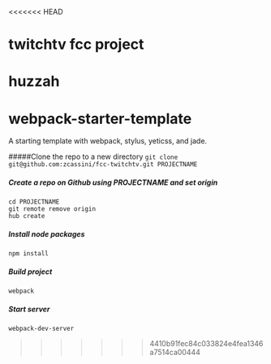 <<<<<<< HEAD
# twitchtv fcc project
huzzah
=======
# webpack-starter-template
A starting template with webpack, stylus, yeticss, and jade.

#####Clone the repo to a new directory
`git clone git@github.com:zcassini/fcc-twitchtv.git PROJECTNAME`

##### Create a repo on Github using PROJECTNAME and set origin
```
cd PROJECTNAME
git remote remove origin
hub create
```

##### Install node packages
`npm install`

##### Build project
`webpack`

##### Start server
`webpack-dev-server`
>>>>>>> 4410b91fec84c033824e4fea1346a7514ca00444
